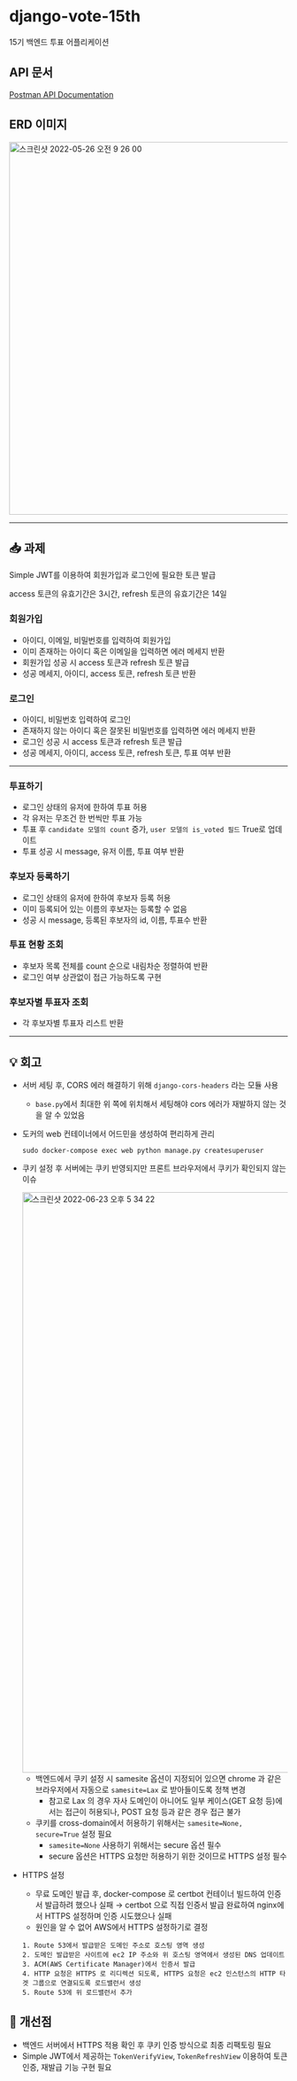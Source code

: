 # django-vote-15th
15기 백엔드 투표 어플리케이션


## API 문서

[Postman API Documentation](https://documenter.getpostman.com/view/16157648/Uz59Q14o)
  
  
## ERD 이미지

<img width="673" alt="스크린샷 2022-05-26 오전 9 26 00" src="https://user-images.githubusercontent.com/78442839/170390704-e4f1ba60-c2af-4db4-987d-46cd9f859572.png">

---

## 📥 과제

Simple JWT를 이용하여 회원가입과 로그인에 필요한 토큰 발급

access 토큰의 유효기간은 3시간, refresh 토큰의 유효기간은 14일

### 회원가입

- 아이디, 이메일, 비밀번호를 입력하여 회원가입
- 이미 존재하는 아이디 혹은 이메일을 입력하면 에러 메세지 반환
- 회원가입 성공 시 access 토큰과 refresh 토큰 발급
- 성공 메세지, 아이디, access 토큰, refresh 토큰 반환

### 로그인

- 아이디, 비밀번호 입력하여 로그인
- 존재하지 않는 아이디 혹은 잘못된 비밀번호를 입력하면 에러 메세지 반환
- 로그인 성공 시 access 토큰과 refresh 토큰 발급
- 성공 메세지, 아이디, access 토큰, refresh 토큰, 투표 여부 반환

---

### 투표하기

- 로그인 상태의 유저에 한하여 투표 허용
- 각 유저는 무조건 한 번씩만 투표 가능
- 투표 후 `candidate 모델의 count` 증가, `user 모델의 is_voted 필드` True로 업데이트
- 투표 성공 시 message, 유저 이름, 투표 여부 반환

### 후보자 등록하기

- 로그인 상태의 유저에 한하여 후보자 등록 허용
- 이미 등록되어 있는 이름의 후보자는 등록할 수 없음
- 성공 시 message, 등록된 후보자의 id, 이름, 투표수 반환

### 투표 현황 조회

- 후보자 목록 전체를 count 순으로 내림차순 정렬하여 반환
- 로그인 여부 상관없이 접근 가능하도록 구현

### 후보자별 투표자 조회

- 각 후보자별 투표자 리스트 반환

---

## 💡 회고

- 서버 세팅 후, CORS 에러 해결하기 위해 `django-cors-headers` 라는 모듈 사용
  - `base.py`에서 최대한 위 쪽에 위치해서 세팅해야 cors 에러가 재발하지 않는 것을 알 수 있었음
- 도커의 web 컨테이너에서 어드민을 생성하여 편리하게 관리
    ```
  sudo docker-compose exec web python manage.py createsuperuser
  ```
- 쿠키 설정 후 서버에는 쿠키 반영되지만 프론트 브라우저에서 쿠키가 확인되지 않는 이슈

  <img width="1048" alt="스크린샷 2022-06-23 오후 5 34 22" src="https://user-images.githubusercontent.com/78442839/175762002-7f7dcb9f-4a78-4a59-bf83-0c5e70b5e11e.png">

  - 백엔드에서 쿠키 설정 시 samesite 옵션이 지정되어 있으면 chrome 과 같은 브라우저에서 자동으로 `samesite=Lax` 로 받아들이도록 정책 변경
    - 참고로 Lax 의 경우 자사 도메인이 아니어도 일부 케이스(GET 요청 등)에서는 접근이 허용되나, POST 요청 등과 같은 경우 접근 불가
  - 쿠키를 cross-domain에서 허용하기 위해서는 `samesite=None, secure=True` 설정 필요
    - `samesite=None` 사용하기 위해서는 secure 옵션 필수
    - secure 옵션은 HTTPS 요청만 허용하기 위한 것이므로 HTTPS 설정 필수<br>


- HTTPS 설정
  - 무료 도메인 발급 후, docker-compose 로 certbot 컨테이너 빌드하여 인증서 발급하려 했으나 실패 → certbot 으로 직접 인증서 발급 완료하여 nginx에서 HTTPS 설정하며 인증 시도했으나 실패
  - 원인을 알 수 없어 AWS에서 HTTPS 설정하기로 결정<br>

  ```
  1. Route 53에서 발급받은 도메인 주소로 호스팅 영역 생성
  2. 도메인 발급받은 사이트에 ec2 IP 주소와 위 호스팅 영역에서 생성된 DNS 업데이트
  3. ACM(AWS Certificate Manager)에서 인증서 발급
  4. HTTP 요청은 HTTPS 로 리디렉션 되도록, HTTPS 요청은 ec2 인스턴스의 HTTP 타겟 그룹으로 연결되도록 로드밸런서 생성
  5. Route 53에 위 로드밸런서 추가
  ```

## 🔧 개선점

- 백엔드 서버에서 HTTPS 적용 확인 후 쿠키 인증 방식으로 최종 리팩토링 필요
- Simple JWT에서 제공하는 `TokenVerifyView`, `TokenRefreshView` 이용하여 토큰 인증, 재발급 기능 구현 필요
